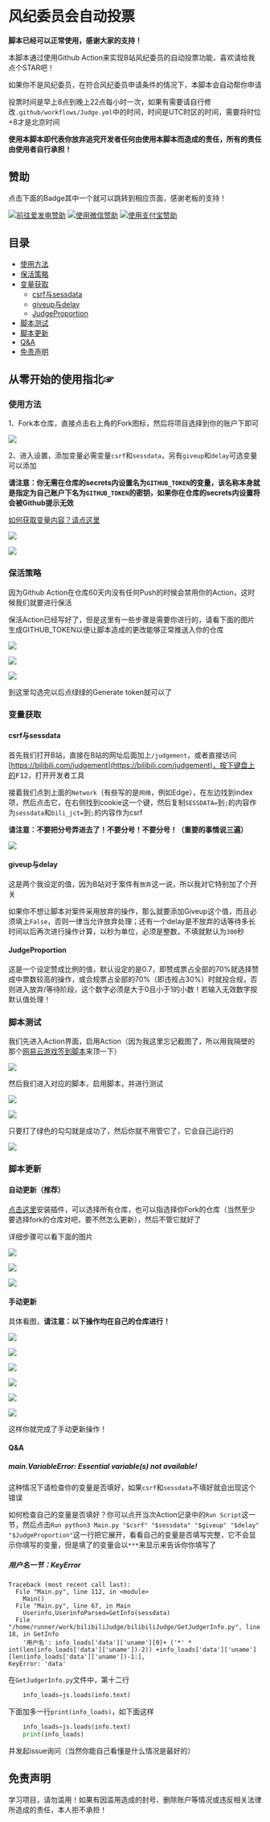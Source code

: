 # 风纪委员会自动投票

**脚本已经可以正常使用，感谢大家的支持！**

本脚本通过使用Github Action来实现B站风纪委员的自动投票功能，喜欢请给我点个STAR吧！

如果你不是风纪委员，在符合风纪委员申请条件的情况下，本脚本会自动帮你申请

投票时间是早上8点到晚上22点每小时一次，如果有需要请自行修改`.github/workflows/Judge.yml`中的时间，时间是UTC时区的时间，需要将时位+8才是北京时间

**使用本脚本即代表你放弃追究开发者任何由使用本脚本而造成的责任，所有的责任由使用者自行承担！**

## 赞助
点击下面的Badge其中一个就可以跳转到相应页面，感谢老板的支持！

<a href="https://afdian.net/@GamerNoTitle"><img src="https://img.shields.io/badge/%E7%88%B1%E5%8F%91%E7%94%B5-GamerNoTitle-%238e8cd8?style=for-the-badge" alt="前往爱发电赞助" width=auto height=auto border="0" /></a> <a href="https://cdn.jsdelivr.net/gh/GamerNoTitle/Picture-repo@master/img/Donate/WeChatPay.png"><img src="https://img.shields.io/badge/%E5%BE%AE%E4%BF%A1%E6%94%AF%E4%BB%98-GamerNoTitle-%2304BE02?style=for-the-badge" alt="使用微信赞助" width=auto height=auto border="0" /></a> <a href="https://cdn.jsdelivr.net/gh/GamerNoTitle/Picture-repo@master/img/Donate/AliPay.jpg"><img src="https://img.shields.io/badge/%E6%94%AF%E4%BB%98%E5%AE%9D%E6%94%AF%E4%BB%98-GamerNoTitle-%231678FF?style=for-the-badge" alt="使用支付宝赞助" width=auto height=auto border="0" /></a>

## 目录

- [使用方法](#使用方法)
- [保活策略](#保活策略)
- [变量获取](#变量获取)
    - [csrf与sessdata](#csrf与sessdata)
    - [giveup与delay](#giveup与delay)
    - [JudgeProportion](#JudgeProportion)
- [脚本测试](#脚本测试)
- [脚本更新](#脚本更新)
- [Q&A](#QA)
- [免责声明](#免责声明)

## 从零开始的使用指北☞

### 使用方法

1、Fork本仓库，直接点击右上角的Fork图标，然后将项目选择到你的账户下即可

![](https://upimage.alexhchu.com/2021/01/26/55beb284a6a45.png)

2、进入设置，添加变量必需变量`csrf`和`sessdata`，另有`giveup`和`delay`可选变量可以添加

**请注意：你无需在仓库的secrets内设置名为`GITHUB_TOKEN`的变量，该名称本身就是指定为自己账户下名为`GITHUB_TOKEN`的密钥，如果你在仓库的secrets内设置将会被Github提示无效**

[如何获取变量内容？请点这里](#变量获取)

![](https://upimage.alexhchu.com/2021/01/26/404fb80a80b5a.png)

![](https://upimage.alexhchu.com/2021/01/26/b2d3f92a2a9c3.png)

### 保活策略

因为Github Action在仓库60天内没有任何Push的时候会禁用你的Action，这时候我们就要进行保活

保活Action已经写好了，但是这里有一些步骤是需要你进行的，请看下面的图片生成GITHUB_TOKEN以便让脚本造成的更改能够正常推送入你的仓库

![](https://upimage.alexhchu.com/2020/12/27/dce7070ae625c.png)

![](https://upimage.alexhchu.com/2020/12/27/f82f6505503ed.png)

![](https://upimage.alexhchu.com/2020/12/27/9cff0436399b7.png)

到这里勾选完以后点绿绿的Generate token就可以了

### 变量获取

#### csrf与sessdata

首先我们打开B站，直接在B站的网址后面加上`/judgement`，或者直接访问[https://bilibili.com/judgement](https://bilibili.com/judgement)，按下键盘上的<kbd>F12</kbd>，打开开发者工具

接着我们点到上面的`Network`（有些写的是`网络`，例如Edge），在左边找到index项，然后点击它，在右侧找到cookie这一个键，然后复制`SESSDATA=`到`;`的内容作为`sessdata`和`bili_jct=`到`;`的内容作为csrf

**请注意：不要把分号弄进去了！不要分号！不要分号！（重要的事情说三遍）**

![](https://upimage.alexhchu.com/2021/01/26/a892c4e380db5.png)

#### giveup与delay

这是两个我设定的值，因为B站对于案件有`放弃`这一说，所以我对它特别加了个开关

如果你不想让脚本对案件采用放弃的操作，那么就要添加Giveup这个值，而且必须填上`False`，否则一律当允许放弃处理；还有一个delay是不放弃的话等待多长时间以后再次进行操作计算，以秒为单位，必须是整数，不填就默认为`300`秒

#### JudgeProportion

这是一个设定赞成比例的值，默认设定的是0.7，即赞成票占全部的70%就选择赞成中票数较高的操作，或合规票占全部的70%（即违规占30%）时就投合规，否则进入放弃/等待阶段，这个数字必须是大于0且小于1的小数！若输入无效数字按默认值处理！

### 脚本测试

我们先进入Action界面，启用Action（因为我这里忘记截图了，所以用我隔壁的那个[网易云游戏签到脚本](https://github.com/GamerNoTitle/wyycg-autocheckin/)来顶一下）

![](https://upimage.alexhchu.com/2020/11/22/70dd262ae54f0.png)

然后我们进入对应的脚本，启用脚本，并进行测试

![](https://upimage.alexhchu.com/2021/01/26/d5399493a1f5f.png)

![](https://upimage.alexhchu.com/2021/01/26/9c9dfd7b61e15.png)

只要打了绿色的勾勾就是成功了，然后你就不用管它了，它会自己运行的

![](https://upimage.alexhchu.com/2021/01/26/8efbde4e57684.png)

### 脚本更新

#### 自动更新（推荐）

[点击这里](https://github.com/apps/pull)安装插件，可以选择所有仓库，也可以指选择你Fork的仓库（当然至少要选择fork的仓库对吧，要不然怎么更新），然后不管它就好了

详细步骤可以看下面的图片

![](https://upimage.alexhchu.com/2020/12/26/4c0d02795a38c.png)

![](https://upimage.alexhchu.com/2020/12/26/1800e5609a365.png)

![](https://upimage.alexhchu.com/2021/01/26/6231f85828022.png)

#### 手动更新

具体看图，**请注意：以下操作均在自己的仓库进行！**

![](https://upimage.alexhchu.com/2021/01/26/b53b4f1301be5.png)

![](https://upimage.alexhchu.com/2021/01/26/5d7656029f6ed.png)

![](https://upimage.alexhchu.com/2021/01/26/ae3350e1b41ea.png)

![](https://upimage.alexhchu.com/2021/01/26/623081081b089.png)

![](https://upimage.alexhchu.com/2021/01/26/99c5b116e6f53.png)

![](https://upimage.alexhchu.com/2021/01/26/a75295ba9c1bc.png)

这样你就完成了手动更新操作！

#### Q&A

##### __main__.VariableError: Essential variable(s) not available!

这种情况下请检查你的变量是否填好，如果`csrf`和`sessdata`不填好就会出现这个错误

如何检查自己的变量是否填好？你可以点开当次Action记录中的`Run Script`这一节，然后点击`Run python3 Main.py "$csrf" "$sessdata" "$giveup" "$delay" "$JudgeProportion"`这一行把它展开，看看自己的变量是否填写完整，它不会显示你填写的变量，但是填了的变量会以`***`来显示来告诉你你填写了

##### 用户名一节：KeyError

```
Traceback (most recent call last):
  File "Main.py", line 112, in <module>
    Main()
  File "Main.py", line 67, in Main
    Userinfo,UserinfoParsed=GetInfo(sessdata)
  File "/home/runner/work/bilibiliJudge/bilibiliJudge/GetJudgerInfo.py", line 18, in GetInfo
    '用户名': info_loads['data']['uname'][0]+ ('*' * int(len(info_loads['data']['uname'])-2)) +info_loads['data']['uname'][len(info_loads['data']['uname'])-1:],
KeyError: 'data'
```

在`GetJudgerInfo.py`文件中，第十二行

```python
    info_loads=js.loads(info.text)
```

下面加多一行`print(info_loads)`，如下面这样

```python
    info_loads=js.loads(info.text)
    print(info_loads)
```

并发起issue询问（当然你能自己看懂是什么情况是最好的）

## 免责声明

学习项目，请勿滥用！如果有因滥用造成的封号、删除账户等情况或违反相关法律所造成的责任，本人拒不承担！


